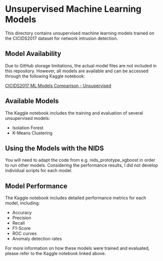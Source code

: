# Unsupervised Machine Learning Models

This directory contains unsupervised machine learning models trained on the CICIDS2017 dataset for network intrusion detection.

## Model Availability

Due to GitHub storage limitations, the actual model files are not included in this repository. However, all models are available and can be accessed through the following Kaggle notebook:

[CICIDS2017 ML Models Comparison - Unsupervised](https://www.kaggle.com/code/ericanacletoribeiro/cicids2017-ml-models-comparison-unsupervised)

## Available Models

The Kaggle notebook includes the training and evaluation of several unsupervised models:

- Isolation Forest
- K-Means Clustering

## Using the Models with the NIDS

You will need to adapt the code from e.g. nids_prototype_xgboost in order to run other models. Considering the performance results, I did not develop individual scripts for each model.

## Model Performance

The Kaggle notebook includes detailed performance metrics for each model, including:

- Accuracy
- Precision
- Recall
- F1-Score
- ROC curves
- Anomaly detection rates

For more information on how these models were trained and evaluated, please refer to the Kaggle notebook linked above.
